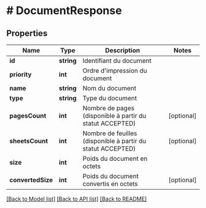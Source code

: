 # # DocumentResponse

## Properties

Name | Type | Description | Notes
------------ | ------------- | ------------- | -------------
**id** | **string** | Identifiant du document |
**priority** | **int** | Ordre d&#39;impression du document |
**name** | **string** | Nom du document |
**type** | **string** | Type du document |
**pagesCount** | **int** | Nombre de pages (disponible à partir du statut ACCEPTED) | [optional]
**sheetsCount** | **int** | Nombre de feuilles (disponible à partir du statut ACCEPTED) | [optional]
**size** | **int** | Poids du document en octets |
**convertedSize** | **int** | Poids du document convertis en octets | [optional]

[[Back to Model list]](../../README.md#models) [[Back to API list]](../../README.md#endpoints) [[Back to README]](../../README.md)
